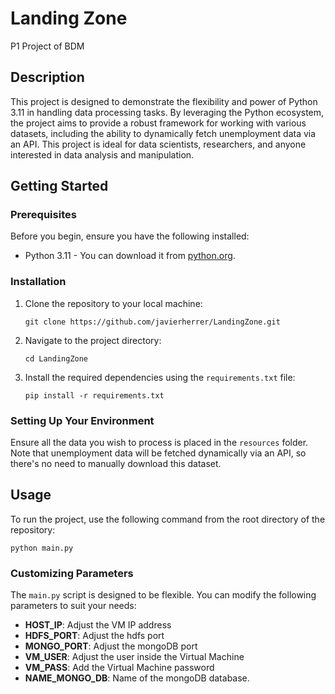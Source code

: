 # Landing Zone

P1 Project of BDM

## Description

This project is designed to demonstrate the flexibility and power of Python 3.11 in handling data processing tasks. By leveraging the Python ecosystem, the project aims to provide a robust framework for working with various datasets, including the ability to dynamically fetch unemployment data via an API. This project is ideal for data scientists, researchers, and anyone interested in data analysis and manipulation.

## Getting Started

### Prerequisites

Before you begin, ensure you have the following installed:
- Python 3.11 - You can download it from [python.org](https://www.python.org/downloads/).

### Installation

1. Clone the repository to your local machine:
   ```
   git clone https://github.com/javierherrer/LandingZone.git
   ```
2. Navigate to the project directory:
   ```
   cd LandingZone
   ```
3. Install the required dependencies using the `requirements.txt` file:
   ```
   pip install -r requirements.txt
   ```

### Setting Up Your Environment

Ensure all the data you wish to process is placed in the `resources` folder. Note that unemployment data will be fetched dynamically via an API, so there's no need to manually download this dataset.

## Usage

To run the project, use the following command from the root directory of the repository:

```
python main.py
```

### Customizing Parameters

The `main.py` script is designed to be flexible. You can modify the following parameters to suit your needs:

- **HOST_IP**: Adjust the VM IP address
- **HDFS_PORT**: Adjust the hdfs port
- **MONGO_PORT**: Adjust the mongoDB port
- **VM_USER**: Adjust the user inside the Virtual Machine
- **VM_PASS**: Add the Virtual Machine password
- **NAME_MONGO_DB**: Name of the mongoDB  database. 

